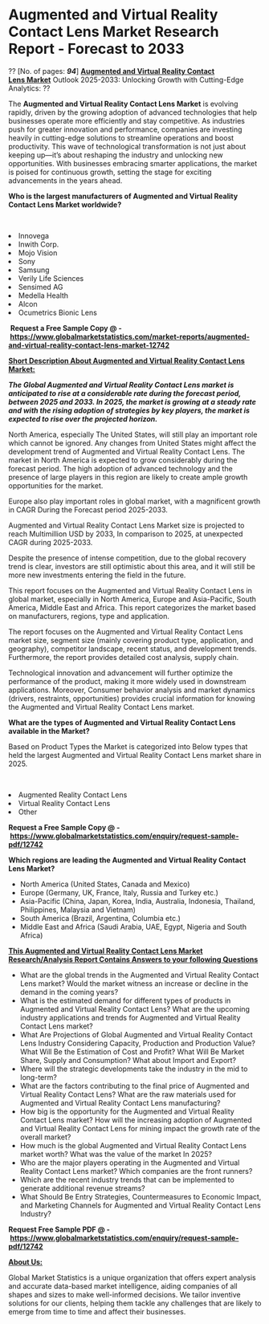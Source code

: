 <H1>Augmented and Virtual Reality Contact Lens Market Research Report - Forecast to 2033</H1><p>?? [No. of pages:&nbsp;<strong><em>94</em></strong>]&nbsp;<strong><a href="https://www.globalmarketstatistics.com/market-reports/augmented-and-virtual-reality-contact-lens-market-12742">Augmented and Virtual Reality Contact Lens&nbsp;Market</a></strong>&nbsp;Outlook 2025-2033: Unlocking Growth with Cutting-Edge Analytics: ??</p><p>The <strong>Augmented and Virtual Reality Contact Lens Market</strong> is evolving rapidly, driven by the growing adoption of advanced technologies that help businesses operate more efficiently and stay competitive. As industries push for greater innovation and performance, companies are investing heavily in cutting-edge solutions to streamline operations and boost productivity. This wave of technological transformation is not just about keeping up&mdash;it&rsquo;s about reshaping the industry and unlocking new opportunities. With businesses embracing smarter applications, the market is poised for continuous growth, setting the stage for exciting advancements in the years ahead.</p><p><strong>Who is the largest manufacturers of Augmented and Virtual Reality Contact Lens Market worldwide?</strong></p><p>&nbsp;<li>Innovega<li> Inwith Corp.<li> Mojo Vision<li> Sony<li> Samsung<li> Verily Life Sciences<li> Sensimed AG<li> Medella Health<li> Alcon<li> Ocumetrics Bionic Lens</p><p>&nbsp;<strong>Request a Free Sample Copy @ -&nbsp;<a href="https://www.globalmarketstatistics.com/market-reports/augmented-and-virtual-reality-contact-lens-market-12742">https://www.globalmarketstatistics.com/market-reports/augmented-and-virtual-reality-contact-lens-market-12742</a></strong></p><p><strong><u>Short Description About Augmented and Virtual Reality Contact Lens Market:</u></strong></p><p><strong><em>The Global Augmented and Virtual Reality Contact Lens market is anticipated to rise at a considerable rate during the forecast period, between 2025 and 2033. In 2025, the market is growing at a steady rate and with the rising adoption of strategies by key players, the market is expected to rise over the projected horizon.</em></strong></p><p>North America, especially The United States, will still play an important role which cannot be ignored. Any changes from United States might affect the development trend of Augmented and Virtual Reality Contact Lens. The market in North America is expected to grow considerably during the forecast period. The high adoption of advanced technology and the presence of large players in this region are likely to create ample growth opportunities for the market.</p><p>Europe also play important roles in global market, with a magnificent growth in CAGR During the Forecast period 2025-2033.</p><p>Augmented and Virtual Reality Contact Lens Market size is projected to reach Multimillion USD by 2033, In comparison to 2025, at unexpected CAGR during 2025-2033.</p><p>Despite the presence of intense competition, due to the global recovery trend is clear, investors are still optimistic about this area, and it will still be more new investments entering the field in the future.</p><p>This report focuses on the Augmented and Virtual Reality Contact Lens in global market, especially in North America, Europe and Asia-Pacific, South America, Middle East and Africa. This report categorizes the market based on manufacturers, regions, type and application.</p><p>The report focuses on the Augmented and Virtual Reality Contact Lens market size, segment size (mainly covering product type, application, and geography), competitor landscape, recent status, and development trends. Furthermore, the report provides detailed cost analysis, supply chain.</p><p>Technological innovation and advancement will further optimize the performance of the product, making it more widely used in downstream applications. Moreover, Consumer behavior analysis and market dynamics (drivers, restraints, opportunities) provides crucial information for knowing the Augmented and Virtual Reality Contact Lens market.</p><p><strong>What are the types of Augmented and Virtual Reality Contact Lens available in the Market?</strong></p><p>Based on Product Types the Market is categorized into Below types that held the largest Augmented and Virtual Reality Contact Lens market share in 2025.</p><p>&nbsp;<li>Augmented Reality Contact Lens<li> Virtual Reality Contact Lens<li> Other&nbsp;</p><p><strong>Request a Free Sample Copy @ -&nbsp;<a href="https://www.globalmarketstatistics.com/enquiry/request-sample-pdf/12742">https://www.globalmarketstatistics.com/enquiry/request-sample-pdf/12742</a></strong></p><p><strong>Which regions are leading the Augmented and Virtual Reality Contact Lens Market?</strong></p><ul><li>North America (United States, Canada and Mexico)</li><li>Europe (Germany, UK, France, Italy, Russia and Turkey etc.)</li><li>Asia-Pacific (China, Japan, Korea, India, Australia, Indonesia, Thailand, Philippines, Malaysia and Vietnam)</li><li>South America (Brazil, Argentina, Columbia etc.)</li><li>Middle East and Africa (Saudi Arabia, UAE, Egypt, Nigeria and South Africa)</li></ul><p><strong><u>This Augmented and Virtual Reality Contact Lens Market Research/Analysis Report Contains Answers to your following Questions</u></strong></p><ul><li>What are the global trends in the Augmented and Virtual Reality Contact Lens market? Would the market witness an increase or decline in the demand in the coming years?</li><li>What is the estimated demand for different types of products in Augmented and Virtual Reality Contact Lens? What are the upcoming industry applications and trends for Augmented and Virtual Reality Contact Lens market?</li><li>What Are Projections of Global Augmented and Virtual Reality Contact Lens Industry Considering Capacity, Production and Production Value? What Will Be the Estimation of Cost and Profit? What Will Be Market Share, Supply and Consumption? What about Import and Export?</li><li>Where will the strategic developments take the industry in the mid to long-term?</li><li>What are the factors contributing to the final price of Augmented and Virtual Reality Contact Lens? What are the raw materials used for Augmented and Virtual Reality Contact Lens manufacturing?</li><li>How big is the opportunity for the Augmented and Virtual Reality Contact Lens market? How will the increasing adoption of Augmented and Virtual Reality Contact Lens for mining impact the growth rate of the overall market?</li><li>How much is the global Augmented and Virtual Reality Contact Lens market worth? What was the value of the market In 2025?</li><li>Who are the major players operating in the Augmented and Virtual Reality Contact Lens market? Which companies are the front runners?</li><li>Which are the recent industry trends that can be implemented to generate additional revenue streams?</li><li>What Should Be Entry Strategies, Countermeasures to Economic Impact, and Marketing Channels for Augmented and Virtual Reality Contact Lens Industry?</li></ul><p><strong>Request Free Sample PDF @ -&nbsp;<a href="https://www.globalmarketstatistics.com/enquiry/request-sample-pdf/12742">https://www.globalmarketstatistics.com/enquiry/request-sample-pdf/12742</a></strong></p><p><strong><u>About Us:</u></strong></p><p>Global Market Statistics&nbsp;is a unique organization that offers expert analysis and accurate data-based market intelligence, aiding companies of all shapes and sizes to make well-informed decisions. We tailor inventive solutions for our clients, helping them tackle any challenges that are likely to emerge from time to time and affect their businesses.</p>
